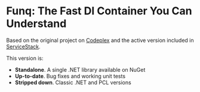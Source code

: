 # Funq: The Fast DI Container You Can Understand

Based on the original project on [Codeplex](https://funq.codeplex.com/) and the active version included in [ServiceStack](http://servicestack.net).  

This version is:

- __Standalone__.  A single .NET library available on NuGet
- __Up-to-date__.  Bug fixes and working unit tests
- __Stripped down__.  Classic .NET and PCL versions


